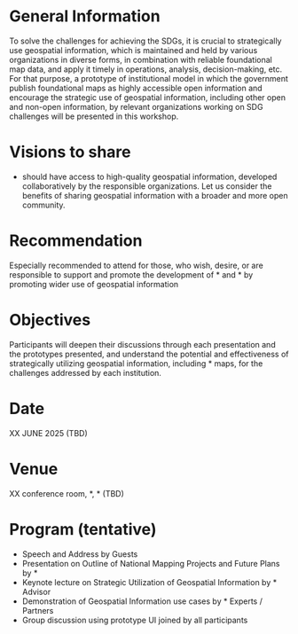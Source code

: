 
# General Information
To solve the challenges for achieving the SDGs, it is crucial to strategically use geospatial information, which is maintained and held by various organizations in diverse forms, in combination with reliable foundational map data, and apply it timely in operations, analysis, decision-making, etc. For that purpose, a prototype of institutional model in which the government publish foundational maps as highly accessible open information and encourage the strategic use of geospatial information, including other open and non-open information, by relevant organizations working on SDG challenges will be presented in this workshop.

# Visions to share
* should have access to high-quality geospatial information, developed collaboratively by the responsible organizations.
Let us consider the benefits of sharing geospatial information with a broader and more open community.

# Recommendation
Especially recommended to attend for those, who wish, desire, or are responsible to support and promote the development of * and * by promoting wider use of geospatial information

# Objectives
Participants will deepen their discussions through each presentation and the prototypes presented, and understand the potential and effectiveness of strategically utilizing geospatial information, including * maps, for the challenges addressed by each institution.

# Date
XX JUNE 2025 (TBD)

# Venue
XX conference room, *, * (TBD)

# Program (tentative)
- Speech and Address by Guests
- Presentation on Outline of National Mapping Projects and Future Plans by *
- Keynote lecture on Strategic Utilization of Geospatial Information by * Advisor
- Demonstration of Geospatial Information use cases by * Experts / Partners
- Group discussion using prototype UI joined by all participants
